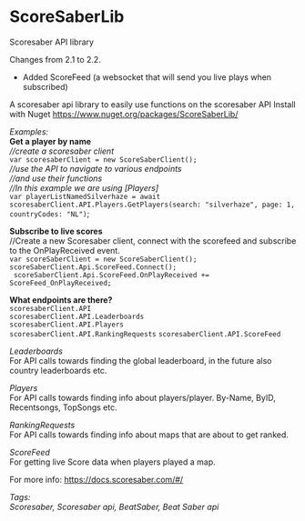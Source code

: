# ScoreSaberLib
 Scoresaber API library

Changes from 2.1 to 2.2.
- Added ScoreFeed (a websocket that will send you live plays when subscribed)

A scoresaber api library to easily use functions on the scoresaber API 
Install with Nuget https://www.nuget.org/packages/ScoreSaberLib/

*Examples:*\
**Get a player by name**\
*//create a scoresaber client*\
`var scoresaberClient = new ScoreSaberClient();`\
*//use the API to navigate to various endpoints*\
*//and use their functions*\
*//In this example we are using [Players]*\
`var playerListNamedSilverhaze = await scoresaberClient.API.Players.GetPlayers(search: "silverhaze", page: 1, countryCodes: "NL")`;

**Subscribe to live scores**\
//Create a new Scoresaber client, connect with the scorefeed and subscribe to the OnPlayReceived event.\
`var scoreSaberClient = new ScoreSaberClient();`\
 `scoreSaberClient.Api.ScoreFeed.Connect();`\
` scoreSaberClient.Api.ScoreFeed.OnPlayReceived += ScoreFeed_OnPlayReceived;`


**What endpoints are there?**\
`scoresaberClient.API`\
`scoresaberClient.API.Leaderboards`\
`scoresaberClient.API.Players`\
`scoresaberClient.API.RankingRequests`
`scoresaberClient.API.ScoreFeed`

*Leaderboards*\
For API calls towards finding the global leaderboard, in the future also country leaderboards etc.

*Players*\
For API calls towards finding info about players/player. By-Name, ByID, Recentsongs, TopSongs etc.

*RankingRequests*\
For API calls towards finding info about maps that are about to get ranked.

*ScoreFeed*\
For getting live Score data when players played a map. 
 

For more info: https://docs.scoresaber.com/#/

*Tags:\
Scoresaber, Scoresaber api, BeatSaber, Beat Saber api*
